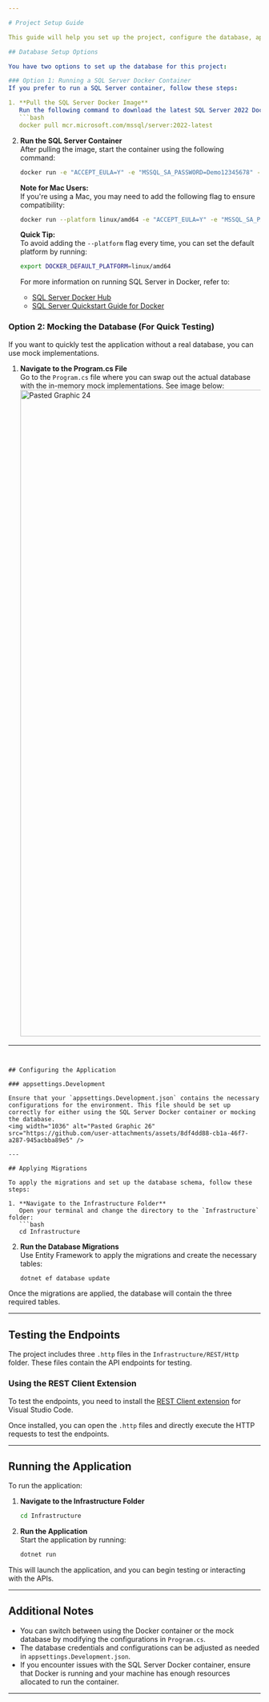 ```yaml
---

# Project Setup Guide

This guide will help you set up the project, configure the database, apply migrations, and run the application.

## Database Setup Options

You have two options to set up the database for this project:

### Option 1: Running a SQL Server Docker Container
If you prefer to run a SQL Server container, follow these steps:

1. **Pull the SQL Server Docker Image**  
   Run the following command to download the latest SQL Server 2022 Docker image:
   ```bash
   docker pull mcr.microsoft.com/mssql/server:2022-latest
   ```

2. **Run the SQL Server Container**  
   After pulling the image, start the container using the following command:
   ```bash
   docker run -e "ACCEPT_EULA=Y" -e "MSSQL_SA_PASSWORD=Demo12345678" -p 1450:1433 --name Insurance -d mcr.microsoft.com/mssql/server:2022-latest
   ```
   
   **Note for Mac Users:**  
   If you're using a Mac, you may need to add the following flag to ensure compatibility:
   ```bash
   docker run --platform linux/amd64 -e "ACCEPT_EULA=Y" -e "MSSQL_SA_PASSWORD=Demo12345678" -p 1450:1433 --name Insurance -d mcr.microsoft.com/mssql/server:2022-latest
   ```
   
   **Quick Tip:**  
   To avoid adding the `--platform` flag every time, you can set the default platform by running:
   ```bash
   export DOCKER_DEFAULT_PLATFORM=linux/amd64
   ```
   
   For more information on running SQL Server in Docker, refer to:
   - [SQL Server Docker Hub](https://hub.docker.com/r/microsoft/mssql-server)
   - [SQL Server Quickstart Guide for Docker](https://learn.microsoft.com/en-us/sql/linux/quickstart-install-connect-docker?view=sql-server-ver16&tabs=cli&pivots=cs1-bash)

### Option 2: Mocking the Database (For Quick Testing)
If you want to quickly test the application without a real database, you can use mock implementations.

1. **Navigate to the Program.cs File**  
   Go to the `Program.cs` file where you can swap out the actual database with the in-memory mock implementations. See image below:
   <img width="1288" alt="Pasted Graphic 24" src="https://github.com/user-attachments/assets/37e490d3-81f7-434e-ab2c-19ab6476d00f" />
---
```


## Configuring the Application

### appsettings.Development

Ensure that your `appsettings.Development.json` contains the necessary configurations for the environment. This file should be set up correctly for either using the SQL Server Docker container or mocking the database.
<img width="1036" alt="Pasted Graphic 26" src="https://github.com/user-attachments/assets/8df4dd88-cb1a-46f7-a287-945acbba89e5" />

---

## Applying Migrations

To apply the migrations and set up the database schema, follow these steps:

1. **Navigate to the Infrastructure Folder**  
   Open your terminal and change the directory to the `Infrastructure` folder:
   ```bash
   cd Infrastructure
   ```

2. **Run the Database Migrations**  
   Use Entity Framework to apply the migrations and create the necessary tables:
   ```bash
   dotnet ef database update
   ```

Once the migrations are applied, the database will contain the three required tables.

---

## Testing the Endpoints

The project includes three `.http` files in the `Infrastructure/REST/Http` folder. These files contain the API endpoints for testing.

### Using the REST Client Extension
To test the endpoints, you need to install the [REST Client extension](https://marketplace.visualstudio.com/items?itemName=humao.rest-client) for Visual Studio Code.

Once installed, you can open the `.http` files and directly execute the HTTP requests to test the endpoints.

---

## Running the Application

To run the application:

1. **Navigate to the Infrastructure Folder**  
   ```bash
   cd Infrastructure
   ```

2. **Run the Application**  
   Start the application by running:
   ```bash
   dotnet run
   ```

This will launch the application, and you can begin testing or interacting with the APIs.

---

## Additional Notes

- You can switch between using the Docker container or the mock database by modifying the configurations in `Program.cs`.
- The database credentials and configurations can be adjusted as needed in `appsettings.Development.json`.
- If you encounter issues with the SQL Server Docker container, ensure that Docker is running and your machine has enough resources allocated to run the container.

---
